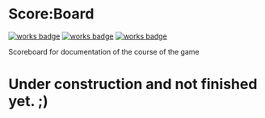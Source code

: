 # Score:Board

[![works badge](https://img.shields.io/badge/Score-Board-red)](https://scoreboard.mal-noh.de)
[![works badge](https://img.shields.io/badge/works-on%20my%20machine-brightgreen)](https://mal-noh.de)
[![works badge](https://img.shields.io/badge/Score:Board-GBS-blue)](https://gbs-grafschaft.de)

Scoreboard for documentation of the course of the game

# Under construction and not finished yet. ;)
